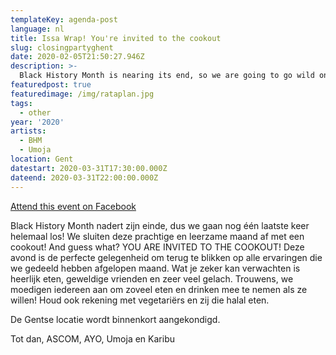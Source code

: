```yaml
---
templateKey: agenda-post
language: nl
title: Issa Wrap! You're invited to the cookout
slug: closingpartyghent
date: 2020-02-05T21:50:27.946Z
description: >-
  Black History Month is nearing its end, so we are going to go wild one last time! We will end this beautiful and educational month with a cookout! And guess what? YOU ARE INVITED TO THE COOKOUT!
featuredpost: true
featuredimage: /img/rataplan.jpg
tags:
  - other
year: '2020'
artists:
  - BHM
  - Umoja
location: Gent
datestart: 2020-03-31T17:30:00.000Z
dateend: 2020-03-31T22:00:00.000Z
---
```

[Attend this event on Facebook](https://www.facebook.com/events/2955298627825429/)

Black History Month nadert zijn einde, dus we gaan nog één laatste keer helemaal los! We sluiten deze prachtige en leerzame maand af met een cookout! And guess what? YOU ARE INVITED TO THE COOKOUT!
Deze avond is de perfecte gelegenheid om terug te blikken op alle ervaringen die we gedeeld hebben afgelopen maand. Wat je zeker kan verwachten is heerlijk eten, geweldige vrienden en zeer veel gelach.
Trouwens, we moedigen iedereen aan om zoveel eten en drinken mee te nemen als ze willen! Houd ook rekening met vegetariërs en zij die halal eten.

De Gentse locatie wordt binnenkort aangekondigd.

Tot dan, ASCOM, AYO, Umoja en Karibu
